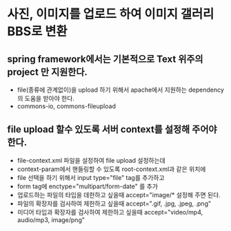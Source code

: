 # 사진, 이미지를 업로드 하여 이미지 갤러리 BBS로 변환

## spring framework에서는 기본적으로 Text 위주의 project 만 지원한다.
* file(종류에 관계없이)을 upload 하기 위해서 apache에서 지원하는 dependency의 도움을 받아야 한다.
* commons-io, commons-fileupload

## file upload 할수 있도록 서버 context를 설정해 주어야 한다.
* file-context.xml 파일을 설정하여 file upload 설정하는데
* context-param에서 핸들링할 수 있도록 root-context.xml과 같은 위치에
* file 선택을 하기 위해서 input type="file" tag를 추가하고
* form tag에 enctype="multipart/form-date" 를 추가
* 업로드하는 파일의 타입을 데한하고 싶을때 accept="image/* 설정해 주면 된다.
* 파일의 확장자를 검사하여 제한하고 싶을때 accept=".gif, .jpg, .jpeg, .png"
* 미디어 타입과 확장자를 검사하여 제한하고 싶을때 accept="video/mp4, audio/mp3, image/png"